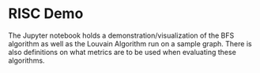 # RISC Demo
The Jupyter notebook holds a demonstration/visualization of the BFS algorithm as well as the Louvain Algorithm run on a sample graph. There is also definitions on what metrics are to be used when evaluating these algorithms. 
